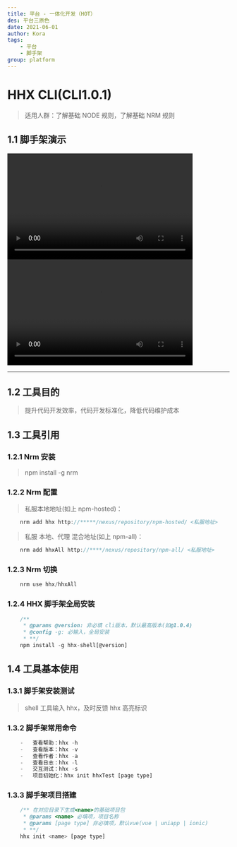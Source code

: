 ```yaml
---
title: 平台 - 一体化开发（HOT）
des: 平台三原色
date: 2021-06-01
author: Kora
tags:
    - 平台
    - 脚手架
group: platform
---
```


# HHX CLI(CLI1.0.1)

> 适用人群：了解基础 NODE 规则，了解基础 NRM 规则

## 1.1 脚手架演示

<section>
	<video width="420" height="240" controls>
		<source src="./demo.mp4" type="video/mp4">
		<source src="./demo.mp4" type="video/ogg">
	</video>
	<video width="420" height="240" controls>
		<source src="./downDemo.mp4" type="video/mp4">
		<source src="./downDemo.mp4" type="video/ogg">
	</video>
</section>

---

## 1.2 工具目的

> 提升代码开发效率，代码开发标准化，降低代码维护成本

## 1.3 工具引用

### 1.2.1 Nrm 安装

> npm install -g nrm

### 1.2.2 Nrm 配置

> 私服本地地址(如上 npm-hosted)：

```js
	nrm add hhx http://*****/nexus/repository/npm-hosted/ <私服地址>
```

> 私服 本地、代理 混合地址(如上 npm-all)：

```js
	nrm add hhxAll http://****/nexus/repository/npm-all/ <私服地址>
```

### 1.2.3 Nrm 切换

```js
 	nrm use hhx/hhxAll
```

### 1.2.4 HHX 脚手架全局安装

```js
	/**
	 * @params @version: 非必填 cli版本，默认最高版本(如@1.0.4)
	 * @config -g: 必输入，全局安装
	 * **/
	npm install -g hhx-shell[@version]
```

## 1.4 工具基本使用

### 1.3.1 脚手架安装测试

> shell 工具输入 hhx，及时反馈 hhx 高亮标识

### 1.3.2 脚手架常用命令

```js
	-   查看帮助：hhx -h
	-   查看版本：hhx -v
	-   查看作者：hhx -a
	-   查看日志：hhx -l
	-   交互测试：hhx -s
	-   项目初始化：hhx init hhxTest [page type]
```

### 1.3.3 脚手架项目搭建

```js
	/** 在对应目录下生成<name>的基础项目包
	 * @params <name> 必填项，项目名称
	 * @params [page type] 非必填项，默认vue(vue | uniapp | ionic)
	 * **/
	hhx init <name> [page type]
```
